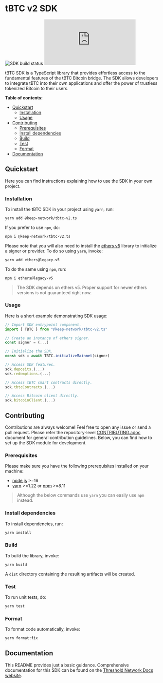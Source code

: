 # tBTC v2 SDK

![SDK build status](https://img.shields.io/github/actions/workflow/status/keep-network/tbtc-v2/typescript.yml?branch=main&event=push&label=SDK%20build)
![npm](https://img.shields.io/npm/v/%40keep-network%2Ftbtc-v2.ts)

tBTC SDK is a TypeScript library that provides effortless access to the
fundamental features of the tBTC Bitcoin bridge. The SDK allows developers
to integrate tBTC into their own applications and offer the power of
trustless tokenized Bitcoin to their users.

**Table of contents:**

- [Quickstart](#quickstart)
  - [Installation](#installation)
  - [Usage](#usage)
- [Contributing](#contributing)
  - [Prerequisites](#prerequisites)
  - [Install dependencies](#install-dependencies)
  - [Build](#build)
  - [Test](#test)
  - [Format](#format)
- [Documentation](#documentation)

## Quickstart

Here you can find instructions explaining how to use the SDK in your own
project.

### Installation

To install the tBTC SDK in your project using `yarn`, run:

```bash
yarn add @keep-network/tbtc-v2.ts
```

If you prefer to use `npm`, do:

```bash
npm i @keep-network/tbtc-v2.ts
```

Please note that you will also need to install the
[ethers v5](https://docs.ethers.org/v5) library to initialize
a signer or provider. To do so using `yarn`, invoke:

```bash
yarn add ethers@legacy-v5
```

To do the same using `npm`, run:

```bash
npm i ethers@legacy-v5
```

> The SDK depends on ethers v5. Proper support for newer ethers versions
> is not guaranteed right now.

### Usage

Here is a short example demonstrating SDK usage:

```typescript
// Import SDK entrypoint component.
import { TBTC } from "@keep-network/tbtc-v2.ts"

// Create an instance of ethers signer.
const signer = (...)

// Initialize the SDK.
const sdk = await TBTC.initializeMainnet(signer)

// Access SDK features.
sdk.deposits.(...)
sdk.redemptions.(...)

// Access tBTC smart contracts directly.
sdk.tbtcContracts.(...)

// Access Bitcoin client directly.
sdk.bitcoinClient.(...)
```

## Contributing

Contributions are always welcome! Feel free to open any issue or send a pull request.
Please refer the repository-level
[CONTRIBUTING.adoc](https://github.com/keep-network/tbtc-v2/blob/main/CONTRIBUTING.adoc)
document for general contribution guidelines. Below, you can find how to set up
the SDK module for development.

### Prerequisites

Please make sure you have the following prerequisites installed on your machine:

- [node.js](https://nodejs.org) >=16
- [yarn](https://classic.yarnpkg.com) >=1.22 or [npm](https://github.com/npm/cli) >=8.11

> Although the below commands use `yarn` you can easily use `npm` instead.

### Install dependencies

To install dependencies, run:

```bash
yarn install
```

### Build

To build the library, invoke:

```bash
yarn build
```

A `dist` directory containing the resulting artifacts will be created.

### Test

To run unit tests, do:

```bash
yarn test
```

### Format

To format code automatically, invoke:

```bash
yarn format:fix
```

## Documentation

This README provides just a basic guidance. Comprehensive documentation for
this SDK can be found on the
[Threshold Network Docs website](https://docs.threshold.network/app-development/tbtc-v2/tbtc-sdk).

